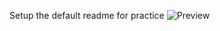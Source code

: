 Setup the default readme for practice
![Preview](https://raw.githubusercontent.com/cocolin041/DesignSale/master/DesignSale/ggplot2.JPG)
